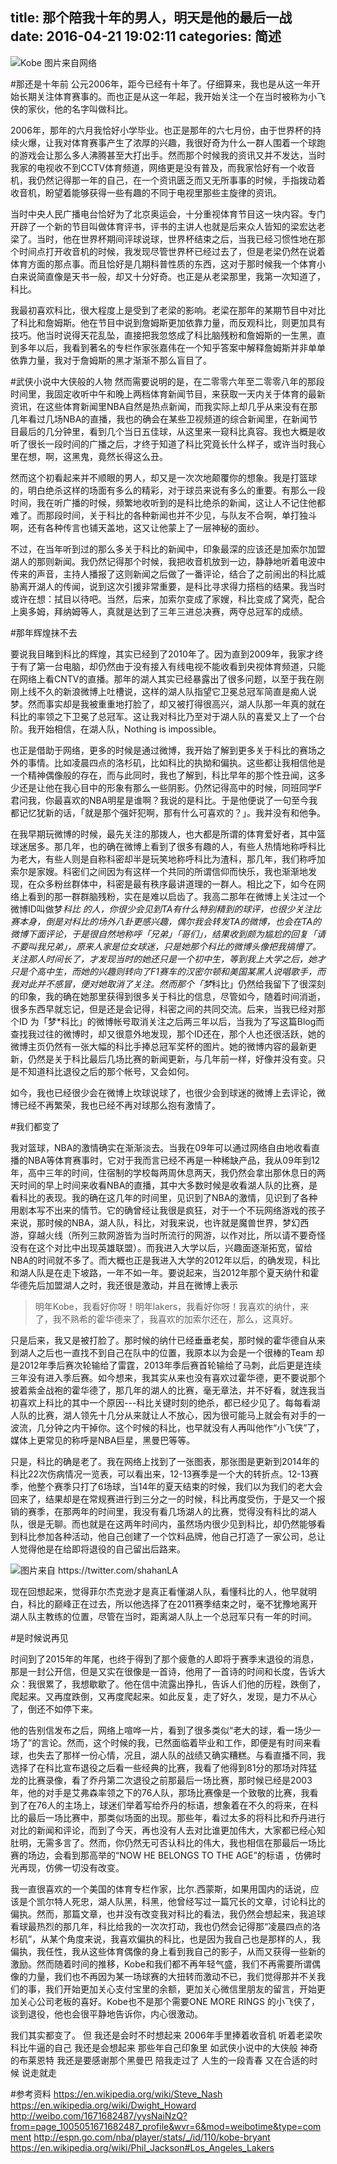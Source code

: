 title: 那个陪我十年的男人，明天是他的最后一战
date: 2016-04-21 19:02:11
categories: 简述
  --- 


![Kobe 图片来自网络](http://upload-images.jianshu.io/upload_images/48180-15c9fdd1d9adca7f.jpg?imageMogr2/auto-orient/strip%7CimageView2/2/w/1240)

#那还是十年前
公元2006年，距今已经有十年了。仔细算来，我也是从这一年开始长期关注体育赛事的。而也正是从这一年起，我开始关注一个在当时被称为小飞侠的家伙，他的名字叫做科比。

2006年，那年的六月我恰好小学毕业。也正是那年的六七月份，由于世界杯的持续火爆，让我对体育赛事产生了浓厚的兴趣，我很好奇为什么一群人围着一个球跑的游戏会让那么多人沸腾甚至大打出手。然而那个时候我的资讯又并不发达，当时我家的电视收不到CCTV体育频道，网络更是没有普及，而我家恰好有一个收音机，我仍然记得那一年的自己，在一个资讯匮乏而又无所事事的时候，手指拨动着收音机，盼望着能够获得一些有趣的不同于电视里那些主旋律的资讯。

当时中央人民广播电台恰好为了北京奥运会，十分重视体育节目这一块内容。专门开辟了一个新的节目叫做体育评书，评书的主讲人也就是后来众人皆知的梁宏达老梁了。当时，他在世界杯期间评球说球，世界杯结束之后，当我已经习惯性地在那个时间点打开收音机的时候，我发现尽管世界杯已经过去了，但是老梁仍然在说着体育方面的那点事。而且恰好是几期科普性质的东西，这对于那时候我一个体育小白来说简直像是天书一般，却又十分好奇。也正是从老梁那里，我第一次知道了，科比。

我最初喜欢科比，很大程度上是受到了老梁的影响。老梁在那年的某期节目中对比了科比和詹姆斯。他在节目中说到詹姆斯更加依靠力量，而反观科比，则更加具有技巧。他当时说得天花乱坠，直接把我忽悠成了科比脑残粉和詹姆斯的一生黑，直到多年以后，我看到著名的专栏作家张嘉伟在一个知乎答案中解释詹姆斯并非单单依靠力量，我对于詹姆斯的黑才渐渐不那么盲目了。


#武侠小说中大侠般的人物
然而需要说明的是，在二零零六年至二零零八年的那段时间里，我固定收听中午和晚上两档体育新闻节目，来获取一天内关于体育的最新资讯，在这些体育新闻里NBA自然是热点新闻，而我实际上却几乎从来没有在那几年看过几场NBA的直播，我也的确会在某些卫视频道的综合新闻里，在新闻节目最后的几分钟里，看到几个当日五佳球，从这里来一窥科比真容。我也大概是收听了很长一段时间的广播之后，才终于知道了科比究竟长什么样子，或许当时我心里在想，啊，这黑鬼，竟然长得这么丑。

然而这个初看起来并不顺眼的男人，却又是一次次地颠覆你的想象。我是打篮球的，明白绝杀这样的场面有多么的精彩，对于球员来说有多么的重要。有那么一段时间，我在听广播的时候，频繁地收听到的是科比绝杀的新闻，这让人不记住他都难了。而那段时间，关于科比的各种新闻也并不少见，与队友不合啊，单打独斗啊，还有各种传言也铺天盖地，这又让他蒙上了一层神秘的面纱。

不过，在当年听到过的那么多关于科比的新闻中，印象最深的应该还是加索尔加盟湖人的那则新闻。我仍然记得那个时候，我把收音机放到一边，静静地听着电波中传来的声音，主持人播报了这则新闻之后做了一番评论，结合了之前闹出的科比威胁离开湖人的传闻，说到这次引援非常重要，是科比寻求得力搭档的结果。我当时或许在想：拭目以待吧。当然，后来，加索尔变成了家嫂，科比变成了窝壳，配合上奥多姆，拜纳姆等人，真就是达到了三年三进总决赛，两夺总冠军的成绩。


#那年辉煌抹不去

要说我目睹到科比的辉煌，其实已经到了2010年了。因为直到2009年，我家才终于有了第一台电脑，却仍然由于没有接入有线电视不能收看到央视体育频道，只能在网络上看CNTV的直播。那年的湖人其实已经暴露出了很多问题，以至于我在刚刚上线不久的新浪微博上吐槽说，这样的湖人队指望它卫冕总冠军简直是痴人说梦。然而事实却是我被重重地打脸了，却又被打得很高兴，湖人队那一年真的就在科比的率领之下卫冕了总冠军。这让我对科比乃至对于湖人队的喜爱又上了一个台阶。我开始相信，在湖人队，Nothing is impossible。

也正是借助于网络，更多的时候是通过微博，我开始了解到更多关于科比的赛场之外的事情。比如凌晨四点的洛杉矶，比如科比的执拗和偏执。这些都让我相信他是一个精神偶像般的存在，而与此同时，我也了解到，科比早年的那个性丑闻，这多少还是让他在我心目中的形象有那么一些阴影。仍然记得高中的时候，同班同学F君问我，你最喜欢的NBA明星是谁啊？我说的是科比。于是他便说了一句至今我都记忆犹新的话，「就是那个强奸犯啊，那有什么可喜欢的？」。我并没有和他争。

在我早期玩微博的时候，最先关注的那拨人，也大都是所谓的体育爱好者，其中篮球迷居多。那几年，也的确在微博上看到了很多有趣的人，有些人热情地称呼科比为老大，有些人则是自称科密却半是玩笑地称呼科比为渣科，那几年，我们称呼加索尔是家嫂。科密们之间因为有这样一个共同的所谓信仰而快乐，我也渐渐地发现，在众多粉丝群体中，科密是最有秩序最讲道理的一群人。相比之下，如今在网络上看到的那一群群脑残粉，实在是难以启齿了。我高二那年在微博上关注过一个微博ID叫做梦*科比 的人，你很少会见到TA有什么特别精到的球评，也很少关注比赛本身，倒是对科比的场外八卦更感兴趣，偶尔我会转发TA的微博，也会在TA的微博下面评论，于是很自然地称呼「兄弟」「哥们」，结果收到颇为尴尬的回复「请不要叫我兄弟」，原来人家是位女球迷，只是她那个科比的微博头像把我搞懵了。关注那人时间长了，才发现当时的她还只是一个初中生，等到我上大学之后，她才只是个高中生，而她的兴趣则转向了F1赛车的汉密尔顿和美国某黑人说唱歌手，而我对此并不感冒，便对她取消了关注。然而那个「梦*科比」仍然给我留下了很深刻的印象，我的确在她那里获得到很多关于科比的信息，尽管如今，随着时间消逝，很多东西早就忘记，但是还是会记得，科密之间的共同交流。后来，当我已经对那个ID 为「梦*科比」的微博帐号取消关注之后两三年以后，当我为了写这篇Blog而查找我过往的微博时，却又很意外地发现，那个ID还在，那个人也还很活跃，她的微博主页仍然有一张大幅的科比手捧总冠军奖杯的图片。她的微博内容的最新更新，仍然是关于科比最后几场比赛的新闻更新，与几年前一样，好像并没有变。只是不知道科比退役之后的那个帐号，又会如何。

如今，我也已经很少会在微博上坎球说球了，也很少会到球迷的微博上去评论，微博已经不再繁荣，我也已经不再对球那么抱有激情了。


#我们都变了

我对篮球，NBA的激情确实在渐渐淡去。当我在09年可以通过网络自由地收看直播的NBA等体育赛事时，它对于我而言已经不再是一种稀缺产品，我从09年到12年，高中三年的时间，住宿制的学校每两周休息两天，我仍然会拿出那休息日的两天时间的早上时间来收看NBA的直播，其中大多数时候是收看湖人队的比赛，是看科比的表现。我的确在这几年的时间里，见识到了NBA的激情，见识到了各种用剧本写不出来的情节。它的确曾经让我很是疯狂，对于一个不玩网络游戏的孩子来说，那时候的NBA，湖人队，科比，对我来说，也许就是魔兽世界，梦幻西游，穿越火线（所列三款网游皆为当时所流行的网游，以作对比，所以请不要奇怪没有在这个对比中出现英雄联盟）。而我进入大学以后，兴趣面逐渐拓宽，留给NBA的时间就不多了。而大概也正是我进入大学的2012年以后，的确发现，科比和湖人队是在走下坡路，一年不如一年。要说起来，当2012年那个夏天纳什和霍华德先后加盟湖人之时，我还很是激动，并且在微博上表示

>明年Kobe，我看好你呀！明年lakers，我看好你呀！我喜欢的纳什，来了，我不熟希的霍华德来了，我喜欢的加索尔还在，那么，这真好。

只是后来，我又是被打脸了。那时候的纳什已经垂垂老矣，那时候的霍华德自从来到湖人之后也一直找不到自己在队中的位置，我原本以为会是一个很棒的Team 却是2012年季后赛次轮输给了雷霆，2013年季后赛首轮输给了马刺，此后更是连续三年没有进入季后赛。如今想来，我其实从来也没有喜欢过霍华德，更不要说那个披着紫金战袍的霍华德了，那几年的湖人的比赛，毫无章法，并不好看，就连我当初喜欢上科比的其中一个原因---科比关键时刻的绝杀，都已经少见了。每每看湖人队的比赛，湖人领先十几分从来就让人不放心，因为很可能马上就会有对手的一波流，几分钟之内干掉你。这个时候的科比，也早就没有人再叫他作“小飞侠”了，媒体上更常见的称呼是NBA巨星，黑曼巴等等。

只是，科比的确是老了。我在网络上找到了一张图表，那张图是更新到2014年的科比22次伤病情况一览表，可以看出来，12-13赛季是一个大的转折点。12-13赛季，他整个赛季只打了6场球，当14年的夏天结束的时候，我们以为我们的老大会回来了，结果却是在常规赛进行到三分之一的时候，科比再度受伤，于是又一个报销的赛季，在那两年的时间里，我没有看几场湖人的比赛，觉得没有科比的湖人队，很是无聊。而也就是在这两年时间内，虽然场内很少见到科比，却仍然能够看到科比参加各种活动，他自己创建了一个饮料品牌，他自己打造了一家公司，总让人觉得他是在给即将退役的自己留出后路来。



![图片来自 https://twitter.com/shahanLA  ](http://upload-images.jianshu.io/upload_images/48180-d9d5de60ca826308.png?imageMogr2/auto-orient/strip%7CimageView2/2/w/1240)



现在回想起来，觉得菲尔杰克逊才是真正看懂湖人队，看懂科比的人，他早就明白，科比的巅峰正在过去，所以他选择了在2011赛季结束之时，毫不犹豫地离开湖人队主教练的位置，尽管在当时，距离湖人队上一个总冠军只有一年的时间。

#是时候说再见

时间到了2015年的年尾，也终于得到了那个疲惫的人即将于赛季末退役的消息，那是一封公开信，但是又实在很像是一首诗，他用了一首诗的时间和长度，告诉大众：我很累了，我想歇歇了。他在信中流露出挣扎，告诉人们他的历程，跌倒了，爬起来。又再度跌倒，又再度爬起来。如此反复，走了好久，发现，是力不从心了，倒还不如停下来。

他的告别信发布之后，网络上喧哗一片，看到了很多类似“老大的球，看一场少一场了”的言论。然而，这个时候的我，已然面临着毕业和工作，即便是有时间来看球，也失去了那样一份心情，况且，湖人队的战绩又确实糟糕。与看直播不同，我选择了在科比宣布退役之后看一些经典的比赛，我看了他得到81分的那场对阵猛龙的比赛录像，看了乔丹第二次退役之前那最后一场比赛，那时候已经是2003年，他的对手是艾弗森率领之下的76人队，那场比赛像是一个致敬的比赛，我看到了在76人的主场上，球迷们举着写给乔丹的标语，想象着在不久的将来，在科比的最后一场比赛中，那类似场面的出现。那些年，看过太多的将科比和乔丹进行对比的新闻和评论，而到了今天，再也没有人去对比谁更加伟大，大家都已经心知肚明，无需多言了。然而，你仍然无可否认科比的伟大，我也相信在那最后一场比赛的场边，会看到那高举的“NOW HE BELONGS TO THE AGE”的标语 ，仿佛时光再现，仿佛一切没有改变。

我一直很喜欢的一个美国的体育专栏作家，比尔.西蒙斯，如果用国内的话说，应该是个凯尔特人死忠，湖人队黑，科黑，他曾经写过一篇冗长的文章，讨论科比的偏执。然而，那篇文章，也并没有改变我对科比的看法，我仍然会想起来，我追球看球最热烈的那几年，科比给我的一次次打动，我也仍然会记得那“凌晨四点的洛杉矶”，从某个角度来说，我喜欢偏执的科比，也是因为我自己也是那样的人，我偏执，我任性，我从这些体育偶像的身上看到我自己的影子，从而又获得一些新的激励。然而随着时间的推移，Kobe和我们都不再年轻气盛，我们不再需要所谓偶像的力量，我们也不再因为某一场球赛的大扭转而激动不已，我们觉得那并不关我们的事，我们开始更加关心支付宝里的余额，更加关心微信里朋友的留言，开始更加关心公司老板的喜好。Kobe也不是那个需要ONE MORE RINGS 的小飞侠了，谈到退役，他也会很平静地告诉你，内心很激动。

我们其实都变了。
但
我还是会时不时想起来
2006年手里捧着收音机
听着老梁吹科比牛逼的自己
我还是会想起来
那些年自己印象里
如武侠小说中的大侠般
神奇的布莱恩特
我还是要感谢那个黑曼巴
陪我走过了
人生的一段青春
又在合适的时候
说走就走


#参考资料
https://en.wikipedia.org/wiki/Steve_Nash
https://en.wikipedia.org/wiki/Dwight_Howard
http://weibo.com/1671682487/yysNaiNzQ?from=page_1005051671682487_profile&wvr=6&mod=weibotime&type=comment
http://espn.go.com/nba/player/stats/_/id/110/kobe-bryant
https://en.wikipedia.org/wiki/Phil_Jackson#Los_Angeles_Lakers